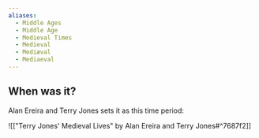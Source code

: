 ```yaml
---
aliases:
  - Middle Ages
  - Middle Age
  - Medieval Times
  - Medieval
  - Mediæval
  - Mediaeval
---
```


## When was it?

Alan Ereira and Terry Jones sets it as this time period:

![["Terry Jones' Medieval Lives" by Alan Ereira and Terry Jones#^7687f2]]